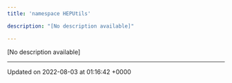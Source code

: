 ```yaml
---
title: 'namespace HEPUtils'

description: "[No description available]"

---
```







[No description available]






-------------------------------

Updated on 2022-08-03 at 01:16:42 +0000